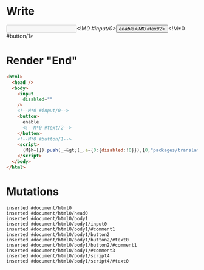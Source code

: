 # Write
  <input disabled><!M*0 #input/0><button>enable<!M*0 #text/2></button><!M*0 #button/1><script>(M$h=[]).push(_=>(_.a={0:{disabled:!0}}),[0,"packages/translator-tags/src/__tests__/fixtures/attr-boolean-dynamic/template.marko_0_disabled",])</script>


# Render "End"
```html
<html>
  <head />
  <body>
    <input
      disabled=""
    />
    <!--M*0 #input/0-->
    <button>
      enable
      <!--M*0 #text/2-->
    </button>
    <!--M*0 #button/1-->
    <script>
      (M$h=[]).push(_=&gt;(_.a={0:{disabled:!0}}),[0,"packages/translator-tags/src/__tests__/fixtures/attr-boolean-dynamic/template.marko_0_disabled",])
    </script>
  </body>
</html>
```

# Mutations
```
inserted #document/html0
inserted #document/html0/head0
inserted #document/html0/body1
inserted #document/html0/body1/input0
inserted #document/html0/body1/#comment1
inserted #document/html0/body1/button2
inserted #document/html0/body1/button2/#text0
inserted #document/html0/body1/button2/#comment1
inserted #document/html0/body1/#comment3
inserted #document/html0/body1/script4
inserted #document/html0/body1/script4/#text0
```